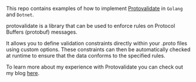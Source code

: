 This repo contains examples of how to implement [Protovalidate](https://github.com/bufbuild/protovalidate) in `Golang` and `Dotnet`.

protovalidate is a library that can be used to enforce rules on Protocol Buffers (protobuf) messages.

It allows you to define validation constraints directly within your .proto files using custom options. These constraints can then be automatically checked at runtime to ensure that the data conforms to the specified rules.

To learn more about my experience with Protovalidate you can check out my blog [here](https://conalldalydev.medium.com/how-to-implement-business-logic-in-proto-contracts-d5e850d776ad).